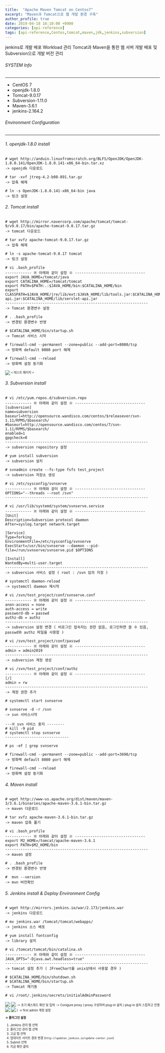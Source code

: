 ```yaml
---
title:  "Apache Maven Tomcat on Centos7"
excerpt: "Maven과 Tomcat으로 웹 개발 환경 구축"
author_profile: true
date: 2019-04-18 16:10:00 +0900
categories: [api-reference]
tags: [api-reference,Centos,tomcat,maven,jdk,jenkins,subversion]
---
```


jenkins로 개발 배포 Workload 관리
Tomcat과 Maven을 통한 웹 서버 개발 배포 및 Subversion으로 개발 버전 관리

###### SYSTEM Info
-------------
- CentOS 7
- openjdk-1.8.0
- Tomcat-9.0.17
- Subversion-1.11.0
- Maven-3.6.1
- jenkins-2.164.2

###### Environment Configuration
-------------

###### 1. openjdk-1.8.0 install

```
# wget http://anduin.linuxfromscratch.org/BLFS/OpenJDK/OpenJDK-1.8.0.141/OpenJDK-1.8.0.141-x86_64-bin.tar.xz
-> openjdk 다운로드

# tar -xvf jtreg-4.2-b08-891.tar.gz
-> 압축 해제

# ln -s OpenJDK-1.8.0.141-x86_64-bin java
-> 링크 설정
```

###### 2. Tomcat install

```
# wget http://mirror.navercorp.com/apache/tomcat/tomcat-9/v9.0.17/bin/apache-tomcat-9.0.17.tar.gz
-> tomcat 다운로드

# tar xvfz apache-tomcat-9.0.17.tar.gz
-> 압축 해제

# ln -s apache-tomcat-9.0.17 tomcat
-> 링크 설정

# vi .bash_profile
------------ ※ 아래와 같이 설정 ※ --------------------------------
export JAVA_HOME=/tomcat/java
export CATALINA_HOME=/tomcat/tomcat
export PATH=$PATH:.:$JAVA_HOME/bin:$CATALINA_HOME/bin
export CLASSPATH=$JAVA_HOME/jre/lib/ext:$JAVA_HOME/lib/tools.jar:$CATALINA_HOME/lib/jsp-api.jar:$CATALINA_HOME/lib/servlet-api.jar
-----------------------------------------------------------------
-> Tomcat 환경변수 설정

# . .bash_profile
-> 변경된 환경변수 반영

# $CATALINA_HOME/bin/startup.sh
-> Tomcat 서비스 시작

# firewall-cmd --permanent --zone=public --add-port=8080/tcp
-> 방화벽 default 8080 port 해제

# firewall-cmd --reload
-> 방화벽 설정 동기화
```
<img align="left" src="/assets/images/Tomcat.png">
<span style="font-size:0.7em">< 테스트 페이지 ></span>

###### 3. Subversion install

```
# vi /etc/yum.repos.d/subversion.repo
------------ ※ 아래와 같이 설정 ※ --------------------------------
[subversion]
name=subversion
baseurl=http://opensource.wandisco.com/centos/$releasever/svn-1.11/RPMS/$basearch/
#baseurl=http://opensource.wandisco.com/centos/7/svn-1.11/RPMS/$basearch/
enabled=1
gpgcheck=0
-----------------------------------------------------------------
-> subversion repository 설정

# yum install subversion
-> subversion 설치

# svnadmin create --fs-type fsfs test_project
-> subversion 저장소 생성

# vi /etc/sysconfig/svnserve
------------ ※ 아래와 같이 설정 ※ --------------------------------
OPTIONS="--threads --root /svn"
-----------------------------------------------------------------

# vi /usr/lib/systemd/system/svnserve.service
------------ ※ 아래와 같이 설정 ※ --------------------------------
[Unit]
Description=Subversion protocol daemon
After=syslog.target network.target

[Service]
Type=forking
EnvironmentFile=/etc/sysconfig/svnserve
ExecStart=/usr/bin/svnserve --daemon --pid-file=/run/svnserve/svnserve.pid $OPTIONS

[Install]
WantedBy=multi-user.target
-----------------------------------------------------------------
-> subversion 서비스 설정 ( root : /svn 임의 지정 )

# systemctl daemon-reload
-> systemctl daemon 재시작

# vi /svn/test_project/conf/svnserve.conf
------------ ※ 아래와 같이 설정 ※ --------------------------------
anon-access = none
auth-access = write
password-db = passwd
authz-db = authz
-----------------------------------------------------------------
-> subversion 설정 변경 ( 비로그인 접속자는 권한 없음, 로그인하면 쓸 수 있음, passwd와 authz 파일을 사용함 )

# vi /svn/test_project/conf/passwd
------------ ※ 아래와 같이 설정 ※ --------------------------------
admin = admin2019
-----------------------------------------------------------------
-> subversion 계정 생성

# vi /svn/test_project/conf/authz
------------ ※ 아래와 같이 설정 ※ --------------------------------
[/]
admin = rw
-----------------------------------------------------------------
-> 계정 권한 추가

# systemctl start svnserve

# svnserve -d -r /svn
-> svn 서비스시작

---※ svn 서비스 중지 --------
# kill -9 pid
# systemctl stop svnserve
-----------------------------

# ps -ef | grep svnserve

# firewall-cmd --permanent --zone=public --add-port=3690/tcp
-> 방화벽 default 8080 port 해제

# firewall-cmd --reload
-> 방화벽 설정 동기화
```

###### 4. Maven install

```
​# wget http://www-us.apache.org/dist/maven/maven-3/3.6.1/binaries/apache-maven-3.6.1-bin.tar.gz
-> maven 다운로드

# tar xvfz apache-maven-3.6.1-bin.tar.gz
-> maven 압축 풀기

# vi .bash_profile
------------ ※ 아래와 같이 설정 ※ --------------------------------
export M2_HOME=/tomcat/apache-maven-3.6.1
export PATH=$M2_HOME/bin
-----------------------------------------------------------------
-> maven 설정

# . .bash_profile
-> 변경된 환경변수 반영

#  mvn --version
-> mvn 버전확인
```

###### 5. Jenkins install & Deploy Environment Config

```
# wget http://mirrors.jenkins.io/war/2.173/jenkins.war
-> jenkins 다운로드

# mv jenkins.war /tomcat/tomcat/webapps/
-> jenkins 소스 배포

# yum install fontconfig
-> library 설치

# vi /tomcat/tomcat/bin/catalina.sh
------------ ※ 아래와 같이 설정 ※ --------------------------------
JAVA_OPTS="-Djava.awt.headless=true"
-----------------------------------------------------------------
-> tomcat 설정 추가 ( JFreeChart를 unix상에서 사용할 경우 )

# $CATALINA_HOME/bin/shutdown.sh
# $CATALINA_HOME/bin/startup.sh
-> Tomcat 재기동

# vi /root/.jenkins/secrets/initialAdminPassword
```
<img align="left" src="/assets/images/jenkins_first_password.png">
<span style="font-size:0.7em">-> 초기 패스워드 확인 및 입력</span>

<img align="left" src="/assets/images/jenkins_first_Proxyconfig.png">
<span style="font-size:0.7em">-> Conigure proxy ( proxy 구성하여 plug-in 설치 / plug-in 설치 스킵하고 진행 )</span>

<img align="left" src="/assets/images/jenkins_first_adminUser_Create.png">
<span style="font-size:0.7em">-> first admin 계정 설정</span>

<img align="left" src="/assets/images/jenkins_first_plugin_setting.png">
<p style="font-size:0.7em;"><strong>→ 플러그인 설정</strong></p>
<ol style="font-size:0.7em;">
  <li>Jenkins 관리 탭 선택</li>
  <li>플러그인 관리 탭 선택</li>
  <li>고급 탭 선택</li>
  <li>업데이트 사이트 경로 변경 (<code>http://updates.jenkins.io/update-center.json</code>)</li>
  <li>Submit 선택</li>
  <li>지금 확인 클릭</li>
</ol>
